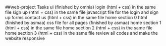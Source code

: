 ##web-project Tasks
ui (finished by omnia)
login (html + css) in the same file
sign up (html + css) in the same file 
javascript file for the login and sign up forms 
contact us (html + css) in the same file
home section 0 html (finished by asmaa)
css file for all pages (finished by asmaa)
home section 1 (html + css) in the same file 
home section 2 (html + css) in the same file 
home section 3 (html + css) in the same file
review all codes and make the website responsive
